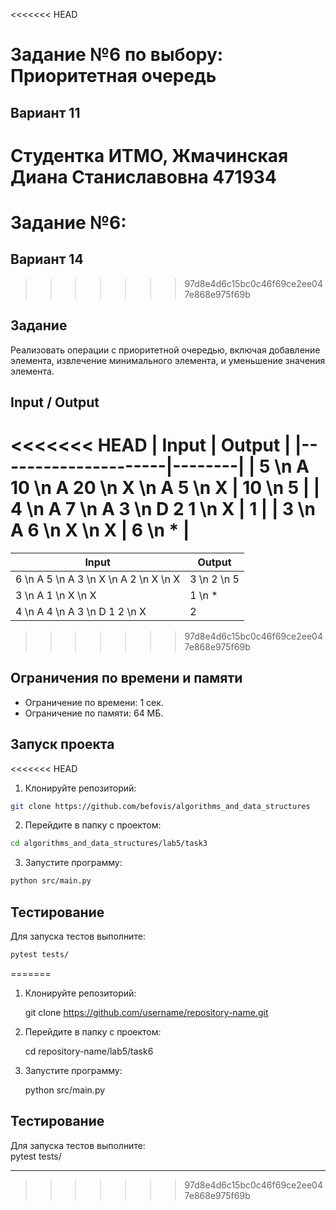 <<<<<<< HEAD
# Задание №6 по выбору: Приоритетная очередь
## Вариант 11
Студентка ИТМО,  Жмачинская Диана Станиславовна 471934
=======
# Задание №6: 
## Вариант 14
>>>>>>> 97d8e4d6c15bc0c46f69ce2ee047e868e975f69b

## Задание
Реализовать операции с приоритетной очередью, включая добавление элемента, извлечение минимального элемента, и уменьшение значения элемента.

## Input / Output

<<<<<<< HEAD
| Input | Output |
|---------------------|--------|
| 5 \n A 10 \n A 20 \n X \n A 5 \n X | 10 \n 5 |
| 4 \n A 7 \n A 3 \n D 2 1 \n X | 1 |
| 3 \n A 6 \n X \n X | 6 \n * |
=======
| Input           | Output |
|------------------|--------|
| 6 \n A 5 \n A 3 \n X \n A 2 \n X \n X | 3 \n 2 \n 5 |
| 3 \n A 1 \n X \n X | 1 \n * |
| 4 \n A 4 \n A 3 \n D 1 2 \n X | 2 |
>>>>>>> 97d8e4d6c15bc0c46f69ce2ee047e868e975f69b

## Ограничения по времени и памяти

- Ограничение по времени: 1 сек.
- Ограничение по памяти: 64 МБ.

## Запуск проекта

<<<<<<< HEAD
1. Клонируйте репозиторий:
```bash
git clone https://github.com/befovis/algorithms_and_data_structures
```
2. Перейдите в папку с проектом:
```bash
cd algorithms_and_data_structures/lab5/task3
```
3. Запустите программу:
```bash
python src/main.py
```

## Тестирование
Для запуска тестов выполните:
```bash
pytest tests/
```
=======
1. Клонируйте репозиторий:  
   
   git clone https://github.com/username/repository-name.git
   
2. Перейдите в папку с проектом:  
   
   cd repository-name/lab5/task6
   
3. Запустите программу:  
   
   python src/main.py
   

## Тестирование
Для запуска тестов выполните:  
pytest tests/

---
>>>>>>> 97d8e4d6c15bc0c46f69ce2ee047e868e975f69b
